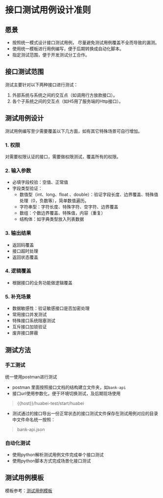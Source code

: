 # 接口测试用例设计准则

## 愿景

* 按照统一模式设计接口测试用例， 尽量避免测试用例覆盖不全而导致的漏测。
* 使用统一模板进行用例编写，便于后期转换成自动化脚本。
* 指定测试范围，便于开发测试分工合作。
  
## 接口测试范围

测试主要针对以下两种接口进行测试：

1. 外部系统与系统之间的交互点（如调用行方放款接口）。
2. 各个子系统之间的交互点（如H5用了服务端的Http接口）。

## 测试用例设计

测试用例编写至少需要覆盖以下几方面，如有其它特殊场景可自行增加。

### 1. 权限

对需要权限认证的接口，需要做权限测试，覆盖所有的权限。

### 2. 输入参数

* 必填字段校验：空值、正常值
* 字段类型验证：
    - 数值型（int、long、float 、double）：验证字段长度、边界覆盖、特殊值处理（0，负数等），简单数值遍历。
    - 字符串型：字符长度、特殊字符、空字符、边界覆盖
    - 数组：个数边界覆盖、特殊值，内容（重复）
    - 结构体：如字典类型放入列表数据

### 3. 输出结果

* 返回码覆盖
* 接口超时处理
* 返回状态覆盖
  
### 4. 逻辑覆盖

* 根据接口的业务功能做逻辑覆盖

### 5. 补充场景

* 数据敏感性：验证敏感接口是否加密处理
* 常用接口并发测试
* 特殊接口系统阻塞测试
* 互斥接口加锁验证
* 废弃接口屏蔽
  
## 测试方法

### 手工测试

统一使用postman进行测试
* postman 里面按照接口文档的结构建立文件夹，如`bank-api`
* 接口url使用参数化，便于环境切换测试，及后期现场使用
> {{host}}/huabei-test/start/huabei
* 测试通过的接口导出一份正常状态的接口测试文件保存在测试用例对应的目录中文件命名统一按照：
> bank-api.json

### 自动化测试

* 使用python解析测试用例文件完成单个接口测试
* 使用python脚本方式完成场景化接口测试

## 测试用例模板

模板参考：[测试用例模板](02测试用例模板.md)
